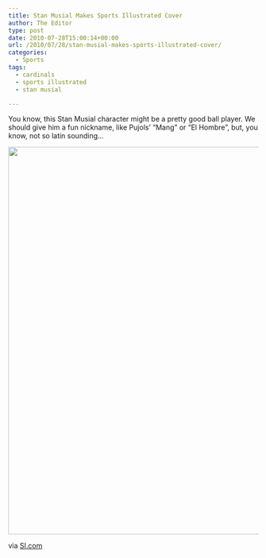 ```yaml
---
title: Stan Musial Makes Sports Illustrated Cover
author: The Editor
type: post
date: 2010-07-28T15:00:14+00:00
url: /2010/07/28/stan-musial-makes-sports-illustrated-cover/
categories:
  - Sports
tags:
  - cardinals
  - sports illustrated
  - stan musial

---
```

You know, this Stan Musial character might be a pretty good ball player. We should give him a fun nickname, like Pujols&#8217; &#8220;Mang&#8221; or &#8220;El Hombre&#8221;, but, you know, not so latin sounding&#8230;

<a rel="attachment wp-att-5920" href="http://punchingkitty.com/2010/07/28/stan-musial-makes-sports-illustrated-cover/wpid-stan_on_sports_illustrated_cover_t620-2010-07-27-14-01/"><img class="aligncenter size-full wp-image-5920" title="wpid-stan_on_sports_illustrated_cover_t620-2010-07-27-14-01" src="http://media.punchingkitty.com/wordpress/2010/07/wpid-stan_on_sports_illustrated_cover_t620-2010-07-27-14-01.jpg" alt="" width="590" height="780" /></a>

via <a href="http://joeposnanski.si.com/2010/07/27/stan-the-man-2/" target="_blank">SI.com</a>